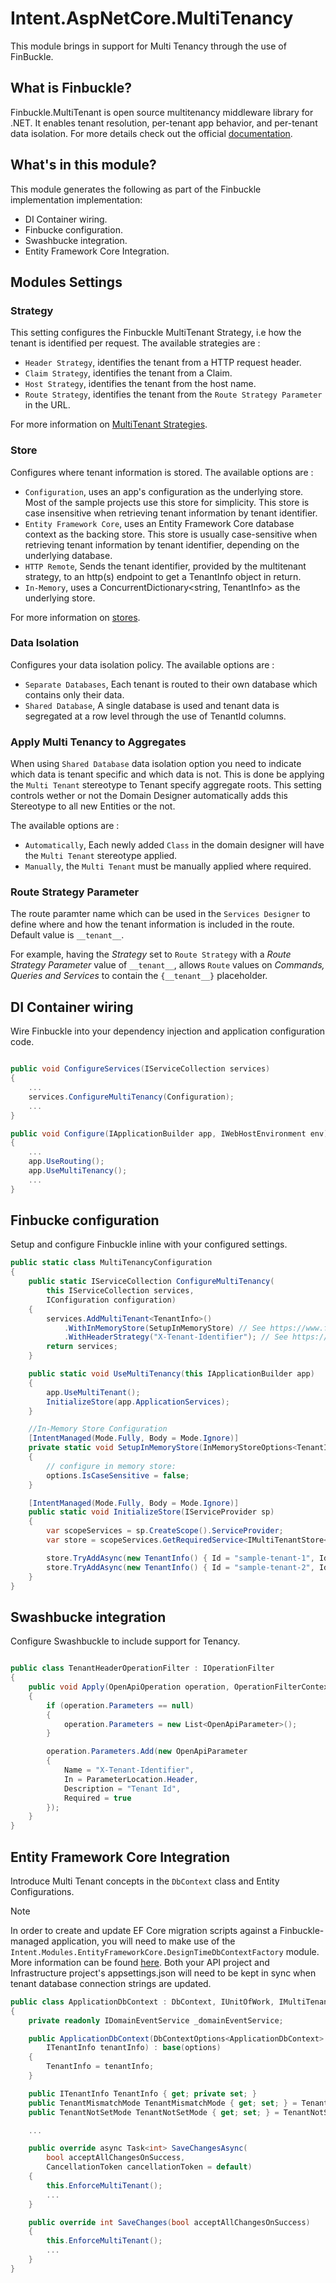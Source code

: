 ﻿# Intent.AspNetCore.MultiTenancy

This module brings in support for Multi Tenancy through the use of FinBuckle.

## What is Finbuckle?

Finbuckle.MultiTenant is open source multitenancy middleware library for .NET. It enables tenant resolution, per-tenant app behavior, and per-tenant data isolation.
For more details check out the official [documentation](https://www.finbuckle.com/multitenant).

## What's in this module?

This module generates the following as part of the Finbuckle implementation implementation:

* DI Container wiring.
* Finbucke configuration.
* Swashbucke integration.
* Entity Framework Core Integration.

## Modules Settings

### Strategy

This setting configures the Finbuckle MultiTenant Strategy, i.e how the tenant is identified per request.
The available strategies are :

* `Header Strategy`, identifies the tenant from a HTTP request header.
* `Claim Strategy`, identifies the tenant from a Claim.
* `Host Strategy`, identifies the tenant from the host name.
* `Route Strategy`, identifies the tenant from the `Route Strategy Parameter` in the URL.

For more information on [MultiTenant Strategies](https://www.finbuckle.com/MultiTenant/Docs/v6.12.0/Strategies).

### Store

Configures where tenant information is stored.
The available options are :

* `Configuration`, uses an app's configuration as the underlying store. Most of the sample projects use this store for simplicity. This store is case insensitive when retrieving tenant information by tenant identifier.
* `Entity Framework Core`, uses an Entity Framework Core database context as the backing store. This store is usually case-sensitive when retrieving tenant information by tenant identifier, depending on the underlying database.
* `HTTP Remote`, Sends the tenant identifier, provided by the multitenant strategy, to an http(s) endpoint to get a TenantInfo object in return.
* `In-Memory`, uses a ConcurrentDictionary<string, TenantInfo> as the underlying store.

For more information on [stores](https://www.finbuckle.com/MultiTenant/Docs/v6.12.0/Stores).

### Data Isolation

Configures your data isolation policy.
The available options are :

* `Separate Databases`, Each tenant is routed to their own database which contains only their data.
* `Shared Database`, A single database is used and tenant data is segregated at a row level through the use of TenantId columns.

### Apply Multi Tenancy to Aggregates

When using `Shared Database` data isolation option you need to indicate which data is tenant specific and which data is not. This is done be applying the `Multi Tenant` stereotype to Tenant specify aggregate roots. This setting controls wether or not the Domain Designer automatically adds this Stereotype to all new Entities or the not.

The available options are :

* `Automatically`, Each newly added `Class` in the domain designer will have the `Multi Tenant` stereotype applied.
* `Manually`, the `Multi Tenant` must be manually applied where required.

### Route Strategy Parameter

The route paramter name which can be used in the `Services Designer` to define where and how the tenant information is included in the route. Default value is `__tenant__`.

For example, having the _Strategy_ set to `Route Strategy` with a _Route Strategy Parameter_ value of `__tenant__`, allows `Route` values on _Commands, Queries and Services_ to contain the `{__tenant__}` placeholder.

## DI Container wiring

Wire Finbuckle into your dependency injection and application configuration code.

```csharp

public void ConfigureServices(IServiceCollection services)
{
    ...
    services.ConfigureMultiTenancy(Configuration);
    ...
}

public void Configure(IApplicationBuilder app, IWebHostEnvironment env)
{
    ...
    app.UseRouting();
    app.UseMultiTenancy();
    ...
}

```

## Finbucke configuration

Setup and configure Finbuckle inline with your configured settings.


```csharp
public static class MultiTenancyConfiguration
{
    public static IServiceCollection ConfigureMultiTenancy(
        this IServiceCollection services,
        IConfiguration configuration)
    {
        services.AddMultiTenant<TenantInfo>()
            .WithInMemoryStore(SetupInMemoryStore) // See https://www.finbuckle.com/MultiTenant/Docs/v6.12.0/Stores#in-memory-store
            .WithHeaderStrategy("X-Tenant-Identifier"); // See https://www.finbuckle.com/MultiTenant/Docs/v6.12.0/Strategies#header-strategy
        return services;
    }

    public static void UseMultiTenancy(this IApplicationBuilder app)
    {
        app.UseMultiTenant();
        InitializeStore(app.ApplicationServices);
    }

    //In-Memory Store Configuration
    [IntentManaged(Mode.Fully, Body = Mode.Ignore)]
    private static void SetupInMemoryStore(InMemoryStoreOptions<TenantInfo> options)
    {
        // configure in memory store:
        options.IsCaseSensitive = false;
    }

    [IntentManaged(Mode.Fully, Body = Mode.Ignore)]
    public static void InitializeStore(IServiceProvider sp)
    {
        var scopeServices = sp.CreateScope().ServiceProvider;
        var store = scopeServices.GetRequiredService<IMultiTenantStore<TenantInfo>>();

        store.TryAddAsync(new TenantInfo() { Id = "sample-tenant-1", Identifier = "tenant1", Name = "Tenant 1", ConnectionString = "Tenant1Connection" }).Wait();
        store.TryAddAsync(new TenantInfo() { Id = "sample-tenant-2", Identifier = "tenant2", Name = "Tenant 2", ConnectionString = "Tenant2Connection" }).Wait();
    }
}

```

## Swashbucke integration

Configure Swashbuckle to include support for Tenancy.

```csharp

public class TenantHeaderOperationFilter : IOperationFilter
{
    public void Apply(OpenApiOperation operation, OperationFilterContext context)
    {
        if (operation.Parameters == null)
        {
            operation.Parameters = new List<OpenApiParameter>();
        }

        operation.Parameters.Add(new OpenApiParameter
        {
            Name = "X-Tenant-Identifier",
            In = ParameterLocation.Header,
            Description = "Tenant Id",
            Required = true
        });
    }
}

```

## Entity Framework Core Integration

Introduce Multi Tenant concepts in the `DbContext` class and Entity Configurations.

> [!NOTE]
> In order to create and update EF Core migration scripts against a Finbuckle-managed application, you will need to make use of the `Intent.Modules.EntityFrameworkCore.DesignTimeDbContextFactory` module. More information can be found [here](https://github.com/IntentArchitect/Intent.Modules.NET/blob/master/Modules/Intent.Modules.EntityFrameworkCore.DesignTimeDbContextFactory/README.md).
> Both your API project and Infrastructure project's appsettings.json will need to be kept in sync when tenant database connection strings are updated.

```csharp
public class ApplicationDbContext : DbContext, IUnitOfWork, IMultiTenantDbContext
{
    private readonly IDomainEventService _domainEventService;

    public ApplicationDbContext(DbContextOptions<ApplicationDbContext> options,
        ITenantInfo tenantInfo) : base(options)
    {
        TenantInfo = tenantInfo;
    }

    public ITenantInfo TenantInfo { get; private set; }
    public TenantMismatchMode TenantMismatchMode { get; set; } = TenantMismatchMode.Throw;
    public TenantNotSetMode TenantNotSetMode { get; set; } = TenantNotSetMode.Throw;

    ...

    public override async Task<int> SaveChangesAsync(
        bool acceptAllChangesOnSuccess,
        CancellationToken cancellationToken = default)
    {
        this.EnforceMultiTenant();
        ...
    }

    public override int SaveChanges(bool acceptAllChangesOnSuccess)
    {
        this.EnforceMultiTenant();
        ...
    }
}


```
